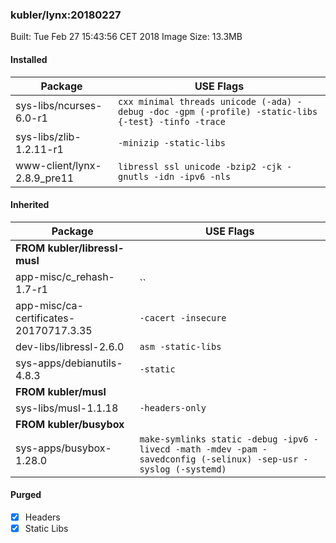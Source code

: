 ### kubler/lynx:20180227

Built: Tue Feb 27 15:43:56 CET 2018
Image Size: 13.3MB

#### Installed
Package | USE Flags
--------|----------
sys-libs/ncurses-6.0-r1 | `cxx minimal threads unicode (-ada) -debug -doc -gpm (-profile) -static-libs {-test} -tinfo -trace`
sys-libs/zlib-1.2.11-r1 | `-minizip -static-libs`
www-client/lynx-2.8.9_pre11 | `libressl ssl unicode -bzip2 -cjk -gnutls -idn -ipv6 -nls`
#### Inherited
Package | USE Flags
--------|----------
**FROM kubler/libressl-musl** |
app-misc/c_rehash-1.7-r1 | ``
app-misc/ca-certificates-20170717.3.35 | `-cacert -insecure`
dev-libs/libressl-2.6.0 | `asm -static-libs`
sys-apps/debianutils-4.8.3 | `-static`
**FROM kubler/musl** |
sys-libs/musl-1.1.18 | `-headers-only`
**FROM kubler/busybox** |
sys-apps/busybox-1.28.0 | `make-symlinks static -debug -ipv6 -livecd -math -mdev -pam -savedconfig (-selinux) -sep-usr -syslog (-systemd)`
#### Purged
- [x] Headers
- [x] Static Libs
